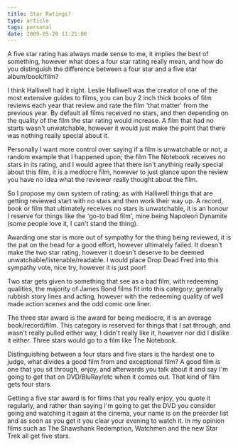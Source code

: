 ```yaml
---
title: Star Ratings?
type: article
tags: personal
date: 2009-05-28 11:21:00
---
```


A five star rating has always made sense to me, it implies the best of something, however what does a four star rating really mean, and how do you distinguish the difference between a four star and a five star album/book/film?

I think Halliwell had it right. Leslie Halliwell was the creator of one of the most extensive guides to films, you can buy 2 inch thick books of film reviews each year that review and rate the film 'that matter' from the previous year. By default all films received no stars, and then depending on the quality of the film the star rating would increase. A film that had no starts wasn't unwatchable, however it would just make the point that there was nothing really special about it.

Personally I want more control over saying if a film is unwatchable or not, a random example that I happened upon; the film The Notebook receives no stars in its rating, and I would agree that there isn't anything really special about this film, it is a mediocre film, however to just glance upon the review you have no idea what the reviewer really thought about the film.

So I propose my own system of rating; as with Halliwell things that are getting reviewed start with no stars and then work their way up. A record, book or film that ultimately receives no stars is unwatchable, it is an honour I reserve for things like the 'go-to bad film', mine being Napoleon Dynamite (some people love it, I can't stand the thing).

Awarding one star is more out of sympathy for the thing being reviewed, it is the pat on the head for a good effort, however ultimately failed. It doesn't make the two star rating, however it doesn't deserve to be deemed unwatchable/listenable/readable. I would place Drop Dead Fred into this sympathy vote, nice try, however it is just poor!

Two star gets given to something that see as a bad film, with redeeming qualities, the majority of James Bond films fit into this category; generally rubbish story lines and acting, however with the redeeming quality of well made action scenes and the odd comic one liner.

The three star award is the award for being mediocre, it is an average book/record/film. This category is reserved for things that I sat through, and wasn't really pulled either way, I didn't really like it, however nor did I dislike it either. Three stars would go to a film like The Notebook.

Distinguishing between a four stars and five stars is the hardest one to judge, what divides a good film from and exceptional film? A good film is one that you sit through, enjoy, and afterwards you talk about it and say I'm going to get that on DVD/BluRay/etc when it comes out. That kind of film gets four stars.

Getting a five star award is for films that you really enjoy, you quote it regularly, and rather than saying I'm going to get the DVD you consider going and watching it again at the cinema, your name is on the preorder list and as soon as you get it you clear your evening to watch it. In my opinion films such as The Shawshank Redemption, Watchmen and the new Star Trek all get five stars.
